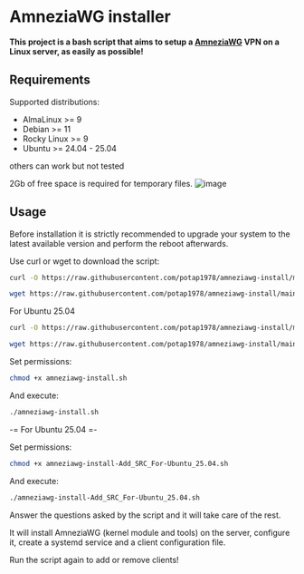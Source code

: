 # AmneziaWG installer

**This project is a bash script that aims to setup a [AmneziaWG](https://docs.amnezia.org/ru/documentation/amnezia-wg/) VPN on a Linux server, as easily as possible!**

## Requirements

Supported distributions:

- AlmaLinux >= 9
- Debian >= 11
- Rocky Linux >= 9
- Ubuntu >= 24.04 - 25.04

others can work but not tested

2Gb of free space is required for temporary files.
![image](https://github.com/user-attachments/assets/0d58011d-82c8-410d-a8f2-a58d0a0aa638)


## Usage

Before installation it is strictly recommended to upgrade your system to the latest available version and perform the reboot afterwards.

Use curl or wget to download the script:
```bash
curl -O https://raw.githubusercontent.com/potap1978/amneziawg-install/main/amneziawg-install.sh
```
```bash
wget https://raw.githubusercontent.com/potap1978/amneziawg-install/main/amneziawg-install.sh
```

For Ubuntu 25.04
```bash
curl -O https://raw.githubusercontent.com/potap1978/amneziawg-install/main/amneziawg-install-Add_SRC_For-Ubuntu_25.04.sh
```
```bash
wget https://raw.githubusercontent.com/potap1978/amneziawg-install/main/amneziawg-install-Add_SRC_For-Ubuntu_25.04.sh
```

Set permissions:
```bash
chmod +x amneziawg-install.sh
```
And execute:
```bash
./amneziawg-install.sh
```

-= For Ubuntu 25.04 =-

Set permissions:
```bash
chmod +x amneziawg-install-Add_SRC_For-Ubuntu_25.04.sh
```
And execute:
```bash
./amneziawg-install-Add_SRC_For-Ubuntu_25.04.sh
```

Answer the questions asked by the script and it will take care of the rest.

It will install AmneziaWG (kernel module and tools) on the server, configure it, create a systemd service and a client configuration file.

Run the script again to add or remove clients!
